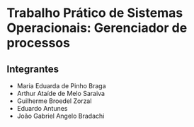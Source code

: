 # Trabalho Prático de Sistemas Operacionais: Gerenciador de processos

## Integrantes
- Maria Eduarda de Pinho Braga
- Arthur Ataíde de Melo Saraiva
- Guilherme Broedel Zorzal
- Eduardo Antunes
- João Gabriel Angelo Bradachi
